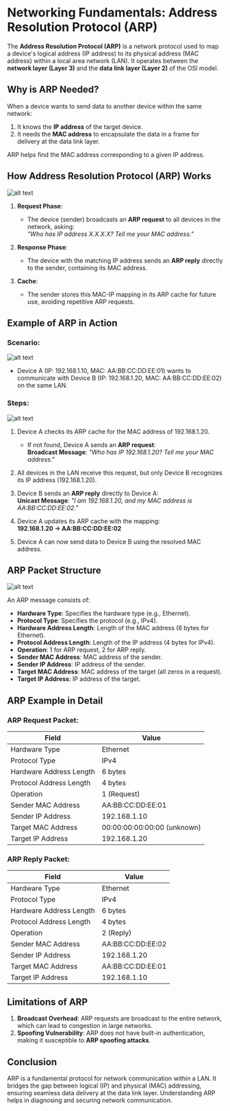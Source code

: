 # Networking Fundamentals: Address Resolution Protocol (ARP)

The **Address Resolution Protocol (ARP)** is a network protocol used to map a device's logical address (IP address) to its physical address (MAC address) within a local area network (LAN). It operates between the **network layer (Layer 3)** and the **data link layer (Layer 2)** of the OSI model.

## **Why is ARP Needed?**

When a device wants to send data to another device within the same network:
1. It knows the **IP address** of the target device.
2. It needs the **MAC address** to encapsulate the data in a frame for delivery at the data link layer.

ARP helps find the MAC address corresponding to a given IP address.

## **How Address Resolution Protocol (ARP) Works**

![alt text](./images/ARP-01.svg)

1. **Request Phase**:
   - The device (sender) broadcasts an **ARP request** to all devices in the network, asking:  
     *"Who has IP address X.X.X.X? Tell me your MAC address."*

2. **Response Phase**:
   - The device with the matching IP address sends an **ARP reply** directly to the sender, containing its MAC address.

3. **Cache**:
   - The sender stores this MAC-IP mapping in its ARP cache for future use, avoiding repetitive ARP requests.

## **Example of ARP in Action**

### **Scenario**:

![alt text](./images/ARP-02.svg)

- Device A (IP: 192.168.1.10, MAC: AA:BB:CC:DD:EE:01) wants to communicate with Device B (IP: 192.168.1.20, MAC: AA:BB:CC:DD:EE:02) on the same LAN.

### **Steps**:

![alt text](./images/ARP-03.svg)

1. Device A checks its ARP cache for the MAC address of 192.168.1.20.  
   - If not found, Device A sends an **ARP request**:  
     **Broadcast Message**: *"Who has IP 192.168.1.20? Tell me your MAC address."*

2. All devices in the LAN receive this request, but only Device B recognizes its IP address (192.168.1.20).

3. Device B sends an **ARP reply** directly to Device A:  
   **Unicast Message**: *"I am 192.168.1.20, and my MAC address is AA:BB:CC:DD:EE:02."*

4. Device A updates its ARP cache with the mapping:  
   **192.168.1.20 → AA:BB:CC:DD:EE:02**

5. Device A can now send data to Device B using the resolved MAC address.

## **ARP Packet Structure**

![alt text](./images/ARP-Packet.svg)

An ARP message consists of:
- **Hardware Type**: Specifies the hardware type (e.g., Ethernet).
- **Protocol Type**: Specifies the protocol (e.g., IPv4).
- **Hardware Address Length**: Length of the MAC address (6 bytes for Ethernet).
- **Protocol Address Length**: Length of the IP address (4 bytes for IPv4).
- **Operation**: 1 for ARP request, 2 for ARP reply.
- **Sender MAC Address**: MAC address of the sender.
- **Sender IP Address**: IP address of the sender.
- **Target MAC Address**: MAC address of the target (all zeros in a request).
- **Target IP Address**: IP address of the target.

## **ARP Example in Detail**

### **ARP Request Packet**:
| Field                   | Value                       |
|-------------------------|-----------------------------|
| Hardware Type           | Ethernet                   |
| Protocol Type           | IPv4                       |
| Hardware Address Length | 6 bytes                    |
| Protocol Address Length | 4 bytes                    |
| Operation               | 1 (Request)                |
| Sender MAC Address      | AA:BB:CC:DD:EE:01          |
| Sender IP Address       | 192.168.1.10               |
| Target MAC Address      | 00:00:00:00:00:00 (unknown)|
| Target IP Address       | 192.168.1.20               |

### **ARP Reply Packet**:
| Field                   | Value                       |
|-------------------------|-----------------------------|
| Hardware Type           | Ethernet                   |
| Protocol Type           | IPv4                       |
| Hardware Address Length | 6 bytes                    |
| Protocol Address Length | 4 bytes                    |
| Operation               | 2 (Reply)                  |
| Sender MAC Address      | AA:BB:CC:DD:EE:02          |
| Sender IP Address       | 192.168.1.20               |
| Target MAC Address      | AA:BB:CC:DD:EE:01          |
| Target IP Address       | 192.168.1.10               |


## **Limitations of ARP**

1. **Broadcast Overhead**: ARP requests are broadcast to the entire network, which can lead to congestion in large networks.
2. **Spoofing Vulnerability**: ARP does not have built-in authentication, making it susceptible to **ARP spoofing attacks**.

## **Conclusion**

ARP is a fundamental protocol for network communication within a LAN. It bridges the gap between logical (IP) and physical (MAC) addressing, ensuring seamless data delivery at the data link layer. Understanding ARP helps in diagnosing and securing network communication.